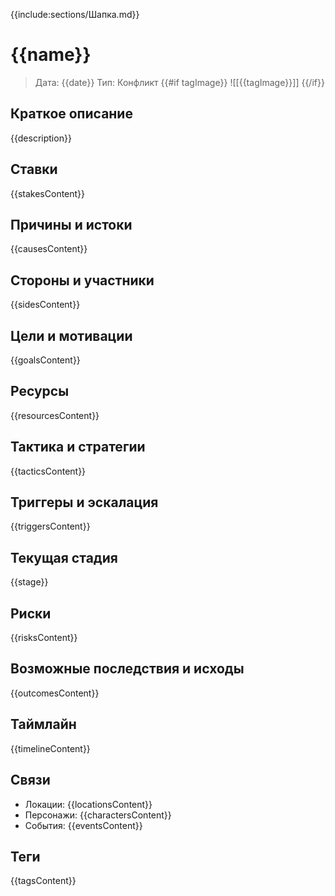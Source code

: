 {{include:sections/Шапка.md}}

# {{name}}

> Дата: {{date}}
> Тип: Конфликт
{{#if tagImage}}
![[{{tagImage}}]]
{{/if}}

## Краткое описание
{{description}}

## Ставки
{{stakesContent}}

## Причины и истоки
{{causesContent}}

## Стороны и участники
{{sidesContent}}

## Цели и мотивации
{{goalsContent}}

## Ресурсы
{{resourcesContent}}

## Тактика и стратегии
{{tacticsContent}}

## Триггеры и эскалация
{{triggersContent}}

## Текущая стадия
{{stage}}

## Риски
{{risksContent}}

## Возможные последствия и исходы
{{outcomesContent}}

## Таймлайн
{{timelineContent}}

## Связи
- Локации: {{locationsContent}}
- Персонажи: {{charactersContent}}
- События: {{eventsContent}}

## Теги
{{tagsContent}}



